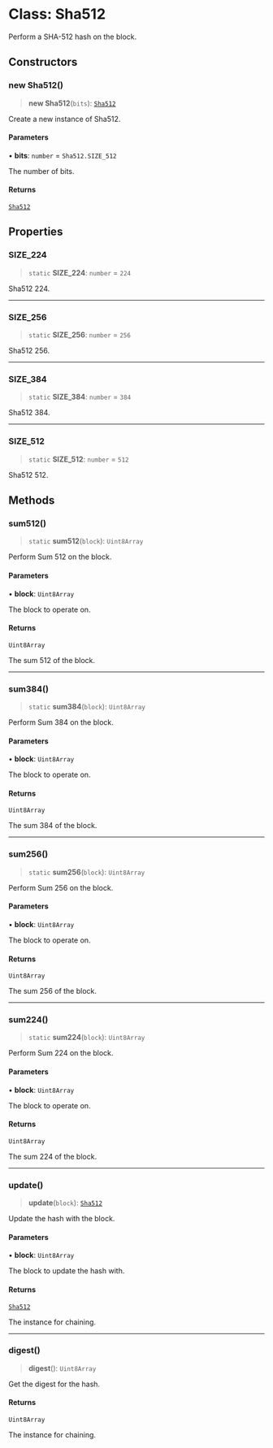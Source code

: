 # Class: Sha512

Perform a SHA-512 hash on the block.

## Constructors

### new Sha512()

> **new Sha512**(`bits`): [`Sha512`](Sha512.md)

Create a new instance of Sha512.

#### Parameters

• **bits**: `number` = `Sha512.SIZE_512`

The number of bits.

#### Returns

[`Sha512`](Sha512.md)

## Properties

### SIZE\_224

> `static` **SIZE\_224**: `number` = `224`

Sha512 224.

***

### SIZE\_256

> `static` **SIZE\_256**: `number` = `256`

Sha512 256.

***

### SIZE\_384

> `static` **SIZE\_384**: `number` = `384`

Sha512 384.

***

### SIZE\_512

> `static` **SIZE\_512**: `number` = `512`

Sha512 512.

## Methods

### sum512()

> `static` **sum512**(`block`): `Uint8Array`

Perform Sum 512 on the block.

#### Parameters

• **block**: `Uint8Array`

The block to operate on.

#### Returns

`Uint8Array`

The sum 512 of the block.

***

### sum384()

> `static` **sum384**(`block`): `Uint8Array`

Perform Sum 384 on the block.

#### Parameters

• **block**: `Uint8Array`

The block to operate on.

#### Returns

`Uint8Array`

The sum 384 of the block.

***

### sum256()

> `static` **sum256**(`block`): `Uint8Array`

Perform Sum 256 on the block.

#### Parameters

• **block**: `Uint8Array`

The block to operate on.

#### Returns

`Uint8Array`

The sum 256 of the block.

***

### sum224()

> `static` **sum224**(`block`): `Uint8Array`

Perform Sum 224 on the block.

#### Parameters

• **block**: `Uint8Array`

The block to operate on.

#### Returns

`Uint8Array`

The sum 224 of the block.

***

### update()

> **update**(`block`): [`Sha512`](Sha512.md)

Update the hash with the block.

#### Parameters

• **block**: `Uint8Array`

The block to update the hash with.

#### Returns

[`Sha512`](Sha512.md)

The instance for chaining.

***

### digest()

> **digest**(): `Uint8Array`

Get the digest for the hash.

#### Returns

`Uint8Array`

The instance for chaining.
